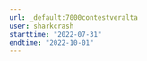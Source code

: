 ```yaml
---
url: _default:7000contestveralta
user: sharkcrash
starttime: "2022-07-31"
endtime: "2022-10-01"
---
```

<reserve />
